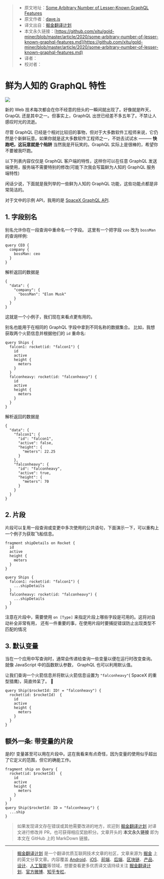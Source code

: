 > * 原文地址：[Some Arbitrary Number of Lesser-Known GraphQL Features](https://medium.com/front-end-weekly/some-arbitrary-number-of-lesser-known-graphql-features-7fe3feeda72)
> * 原文作者：[dave.js](https://medium.com/@_davejs)
> * 译文出自：[掘金翻译计划](https://github.com/xitu/gold-miner)
> * 本文永久链接：[https://github.com/xitu/gold-miner/blob/master/article/2020/some-arbitrary-number-of-lesser-known-graphql-features.md](https://github.com/xitu/gold-miner/blob/master/article/2020/some-arbitrary-number-of-lesser-known-graphql-features.md)
> * 译者：
> * 校对者：

# 鲜为人知的 GraphQL 特性

![](https://cdn-images-1.medium.com/max/7256/1*fcV8mO_Z0iAO3iXmGNlMwA.png)

新的 Web 技术每次都会在你不经意的扭头的一瞬间就出现了。好像就是昨天，GrapQL 还是其中之一。但事实上，GraphQL 出世已经差不多五年了。不禁让人感叹时光的流逝。

尽管 GraphQL 已经是个相对比较旧的事物，但对于大多数软件工程师来说，它仍然是个新鲜玩意。如果你就是这大多数软件工程师之一，不妨去试试水 ——— **快跑吧，这玩意就是个陷阱** 当然我是开玩笑的。GraphQL 实际上是很棒的，希望你不要被我吓跑。

以下列表内容仅仅是 GraphQL 客户端的特性，这样你可以在任意 GraphQL 发送端使用，服务端不需要特别的修改(可能下次我会写篇鲜为人知的 GraphQL 服务端特性)

闲话少说，下面就是我列举的一些鲜为人知的 GraphQL 功能，这些功能点都是非常简洁的。

对于文中的示例 API，我用的是 [SpaceX GraphQL API](https://api.spacex.land/graphql/).

## 1. 字段别名

别名允许你在一段查询中重命名一个字段。 这里有一个把字段 `ceo` 改为 `bossMan` 的查询样例:

```
query CEO {
  company {
    bossMan: ceo
  }
}
```

解析返回的数据是

```
{
  "data": {
    "company": {
      "bossMan": "Elon Musk"
    }
  }
}
```

这就是一个小例子，我们现在来看点更有用的。

别名也能用于在相同的 GraphQL 字段中拿到不同名称的数据集合。 比如，我想获取两个火箭信息并根据他们的 `id` 重命名:

```
query Ships {
  falcon1: rocket(id: "falcon1") {
    id
    active
    height {
      meters
    }
  }
  falconheavy: rocket(id: "falconheavy") {
    id
    active
    height {
      meters
    }
  }
}
```

 解析返回的数据是

```
{
  "data": {
    "falcon1": {
      "id": "falcon1",
      "active": false,
      "height": {
        "meters": 22.25
      }
    },
    "falconheavy": {
      "id": "falconheavy",
      "active": true,
      "height": {
        "meters": 70
      }
    }
  }
}
```

## 2. 片段

片段可以复用一段查询或变更中多次使用的公共语句，下面演示一下，可以重构上一个例子为获取飞船信息。

```
fragment shipDetails on Rocket {
  id
  active
  height {
    meters
  }
}

query Ships {
  falcon1: rocket(id: "falcon1") {
    ...shipDetails
  }
  falconheavy: rocket(id: "falconheavy") {
    ...shipDetails
  }
}
```

注意在片段中，需要使用 `on [Type]` 来指定片段上哪些字段是可用的。这将对自动补全非常有用， 还有一件重要的事，在使用片段时要捕捉错误防止出现类型不匹配的情况

## 3. 默认变量

当在一个应用中写查询时，通常会传递给查询一些变量以便在运行时改变查询。 就像 JavaScript 中的函数默认参数， GraphQL 也可以利用默认值。

让我们查询一个火箭信息并将默认火箭信息设置为 `"falconheavy"`( SpaceX 的重型猎鹰)，简直帅呆了。 🚀

```
query Ship($rocketId: ID! = "falconheavy") {
  rocket(id: $rocketId)  {
    id
    active
    height {
      meters
    }
  }
}
```

## 额外一条: 带变量的片段

是的! 变量甚至可以用在片段中。这在我看来有点奇怪，因为变量的使用似乎超出了它定义的范围，但它的确能工作。

```
fragment ship on Query {
  rocket(id: $rocketId)  {
    id
    active
    height {
      meters
    }
  }
}
query Ship($rocketId: ID = "falconheavy") {
  ...ship
}
```

> 如果发现译文存在错误或其他需要改进的地方，欢迎到 [掘金翻译计划](https://github.com/xitu/gold-miner) 对译文进行修改并 PR，也可获得相应奖励积分。文章开头的 **本文永久链接** 即为本文在 GitHub 上的 MarkDown 链接。

---

> [掘金翻译计划](https://github.com/xitu/gold-miner) 是一个翻译优质互联网技术文章的社区，文章来源为 [掘金](https://juejin.im) 上的英文分享文章。内容覆盖 [Android](https://github.com/xitu/gold-miner#android)、[iOS](https://github.com/xitu/gold-miner#ios)、[前端](https://github.com/xitu/gold-miner#前端)、[后端](https://github.com/xitu/gold-miner#后端)、[区块链](https://github.com/xitu/gold-miner#区块链)、[产品](https://github.com/xitu/gold-miner#产品)、[设计](https://github.com/xitu/gold-miner#设计)、[人工智能](https://github.com/xitu/gold-miner#人工智能)等领域，想要查看更多优质译文请持续关注 [掘金翻译计划](https://github.com/xitu/gold-miner)、[官方微博](http://weibo.com/juejinfanyi)、[知乎专栏](https://zhuanlan.zhihu.com/juejinfanyi)。
